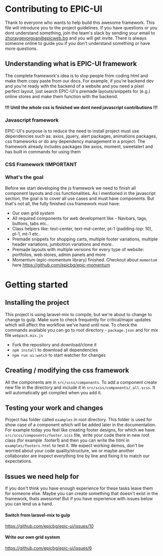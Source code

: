 # Contributing to EPIC-UI

Thank to everyone who wants to help build this awesome framework. This file will introduce you to the project guidelines.
If you have questions or you dont understand something, join the team's slack by sending your email to zhoraygevorgyan@epicweb.bg and you will get invite.
There is always someone online to guide you if you don't understand something or have more questions.

## Understanding what is EPIC-UI framework
The complete framework's idea is to stop people from coding html and make them copy paste from our docs.
For example, if you're backend dev and you're ready with the backend of a website and you need a pixel perfect layout,
just search EPIC-UI's premade layouts/snippets for (e.g.) online stores and make them function with the backend. 
#### !!! Until the whole css is finished we dont need javascript contributions !!!
### Javascript framework
EPIC-UI's purpose is to reduce the need to install project must use dependencies such as:
axios, jquery, alert packages, animations packages, css frameworks or do any dependency management in a project.
The framework already includes packages like axios, moment, sweetalert and has built in commands for using them
### CSS Framework !IMPORTANT
### What's the goal
Before we start developing the js framework we need to finish all component layouts and css functionalities.
As I mentioned in the javascript section, the goal is to cover all use cases and must have components. But that's not all,
the fully finished css framework must have:
- Our own grid system
- All required components for web development like - Navbars, tags, buttons, tabs etc..
- Class helpers like: text-center, text-md-center, pt-1 (padding-top: 10), pl-1, mt-1 etc..
- Premade snippets for shopping carts, multiple footer variations, multiple header variations, jumbotron variations and more..
- Premade layouts with multiple versions for every type of website: portfolios, web stores, admin panels and more
- Momentum (epic-momentum library) finished. Checkout about `momentum` here https://github.com/epicbg/epic-momentum

# Getting started

## Installing the project
This project is using laravel-mix to compile, but we're about to change to change to gulp.
Make sure to check frequently for critical/major updates which will affect the workflow we've hand until now.
To check the commands available you can go to root directory - `package.json` and for mix file `webpack.mix.js`

- Fork the repository and download/clone it
- `npm install` to download all dependencies
- `npm run ui:watch` to start watcher for changes


## Creating / modifying the css framework
All the components are in `src/scss/components`. To add a component create new file in the directory and include it in `src/scss/components/_all.scss`. It will automatically get compiled when you add it.

## Testing your work and changes
Project has folder called `examples` in root directory. This folder is used for show case of a component which will be added later in the documentation. For example today you feel like creating footer designs, for which we have `src/scss/components/footer.scss` file, write your code there in new root class (for example .footer1) and then you can write the html in `examples/footers.html` to test it. We expect working demos, don't be worried about your code quality/structure, we or maybe another collaborator are inspect everything line by line and fixing it to match our expectations.

## Issues we need help for
If you don't think you have enough experience for these tasks leave them for someone else. Maybe you can create something that doesn't exist in the framework, thats awesome! But if you have experience with issues below you can lend us a hand.

#### Switch from laravel-mix to gulp
https://github.com/epicbg/epic-ui/issues/10

#### Write our own grid system
https://github.com/epicbg/epic-ui/issues/6
